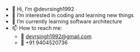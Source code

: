 - 👋 Hi, I’m @devrsingh1992
- 👀 I’m interested in coding and learning new things
- 🌱 I’m currently learning software architecture
- 📫 How to reach me: 
    - :email: devrsingh1992@gmail.com
    - :iphone: +91 9404520736

<!---
devrsingh1992/devrsingh1992 is a ✨ special ✨ repository because its `README.md` (this file) appears on your GitHub profile.
You can click the Preview link to take a look at your changes.
--->

